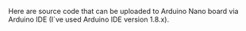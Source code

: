 Here are source code that can be uploaded to Arduino Nano board via Arduino IDE (I`ve used Arduino IDE version 1.8.x). 
